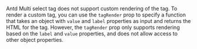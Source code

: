 Antd Multi select tag does not support custom rendering of the tag. To render a custom tag, you can use the `tagRender` prop to specify a function that takes an object with `value` and `label` properties as input and returns the HTML for the tag. However, the `tagRender` prop only supports rendering based on the `label` and `value` properties, and does not allow access to other object properties.
